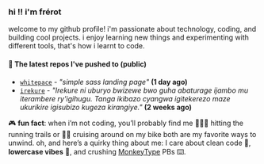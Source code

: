 ### hi !! i'm frérot
welcome to my github profile! i'm passionate about technology, coding, and building cool projects. i enjoy learning new things and experimenting with different tools, that's how i learnt to code.


#### 👷 The latest repos I've pushed to (public)

- [`whitepace`](https://github.com/frer0t/whitepace) - _"simple sass landing page"_ **(1 day ago)**
- [`irekure`](https://github.com/frer0t/irekure) - _"Irekure ni uburyo bwizewe bwo guha abaturage ijambo mu iterambere ry'igihugu. Tanga ikibazo cyangwa igitekerezo maze ukurikire igisubizo kugeza kirangiye."_ **(2 weeks ago)**


🎮 **fun fact**: when i’m not coding, you’ll probably find me 🏃🏽‍♂️ hitting the running trails or 🚴‍♂ cruising around on my bike both are my favorite
ways to unwind. oh, and here’s a quirky thing about me: I care about clean code 🧼, **lowercase vibes** 🔡, and crushing [MonkeyType](https://monkeytype.com/profile/frerot) PBs ⌨️.
